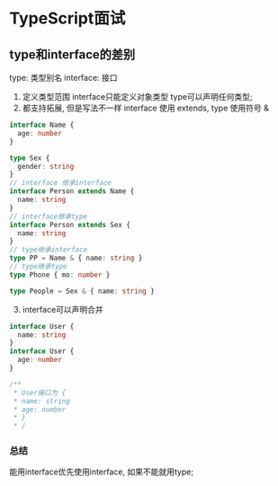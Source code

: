 # TypeScript面试

## type和interface的差别

type: 类型别名  interface: 接口

1. 定义类型范围
interface只能定义对象类型
type可以声明任何类型;
2. 都支持拓展, 但是写法不一样
interface 使用 extends, type 使用符号 &

```ts
interface Name {
  age: number
}

type Sex {
  gender: string
}
// interface 继承interface
interface Person extends Name {
  name: string
}
// interface继承type
interface Person extends Sex {
  name: string
}
// type继承interface
type PP = Name & { name: string }
// type继承type
type Phone { mo: number }

type People = Sex & { name: string }
```

3. interface可以声明合并

```ts
interface User {
  name: string
}
interface User {
  age: number
}

/**
 * User接口为 {
 * name: string
 * age: number
 * }
 * /
```

### 总结

能用interface优先使用interface, 如果不能就用type;
